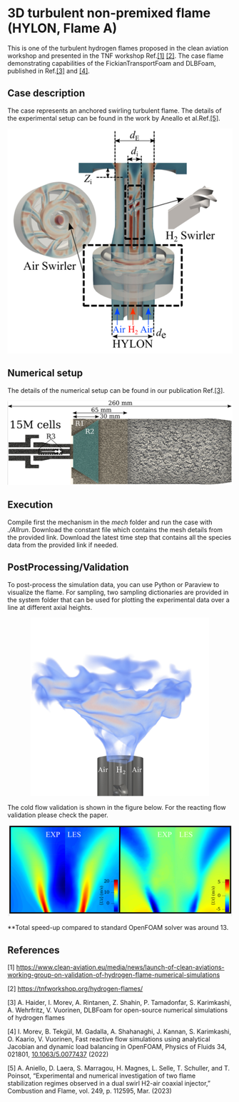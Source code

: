# 3D turbulent non-premixed flame (HYLON, Flame A)
This is one of the turbulent hydrogen flames proposed in the clean aviation workshop and presented in the TNF workshop Ref.[[1]](#1) [[2]](#2). The case flame demonstrating capabilities of the FickianTransportFoam and DLBFoam, published in Ref.[[3]](#3) and [[4]](#4). 

## Case description
The case represents an anchored swirling turbulent flame. The details of the experimental setup can be found in the work by Aneallo et al.Ref.[[5]](#5).
<p align="center">
  <img src="doc/HYLON_Injector.png" alt="drawing" width="600"/>
</p>


## Numerical setup
The details of the numerical setup can be found in our publication Ref.[[3]](#3).

<p align="center">
  <img src="doc/HYLON_Mesh.png" alt="drawing" width="600"/>
</p>


## Execution
Compile first the mechanism in the *mech* folder and run the case with *./Allrun*. Download the constant file which contains the mesh details from the provided link. Download the latest time step that contains all the species data from the provided link if needed.

## PostProcessing/Validation
To post-process the simulation data, you can use Python or Paraview to visualize the flame. For sampling, two sampling dictionaries are provided in the system folder that can be used for plotting the experimental data over a line at different axial heights.

<p align="center">
  <img src="doc/HYLON.png" alt="drawing" width="400"/>
</p>

The cold flow validation is shown in the figure below. For the reacting flow validation please check the paper.

<p align="center">
  <img src="doc/HYLON_ColdValidation.png" alt="drawing" width="600"/>
</p>
**Total speed-up compared to standard OpenFOAM solver was around 13.

## References

<a id="1">[1]</a>
https://www.clean-aviation.eu/media/news/launch-of-clean-aviations-working-group-on-validation-of-hydrogen-flame-numerical-simulations

<a id="2">[2]</a> 
https://tnfworkshop.org/hydrogen-flames/

<a id="3">[3]</a>
A. Haider, I. Morev, A. Rintanen, Z. Shahin, P. Tamadonfar, S. Karimkashi, A. Wehrfritz, V. Vuorinen, DLBFoam for open-source numerical simulations of
hydrogen flames

<a id="4">[4]</a>
I. Morev, B. Tekgül, M. Gadalla, A. Shahanaghi, J. Kannan, S. Karimkashi, O. Kaario, V. Vuorinen, Fast reactive flow simulations using analytical Jacobian and dynamic load balancing in OpenFOAM, Physics of Fluids 34, 021801, [10.1063/5.0077437](https://doi.org/10.1063/5.0077437) (2022)



<a id="5">[5]</a>
A. Aniello, D. Laera, S. Marragou, H. Magnes, L. Selle, T. Schuller,
and T. Poinsot, “Experimental and numerical investigation of two flame
stabilization regimes observed in a dual swirl H2-air coaxial injector,”
Combustion and Flame, vol. 249, p. 112595, Mar. (2023)
